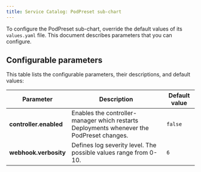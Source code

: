 ```yaml
---
title: Service Catalog: PodPreset sub-chart
---
```


To configure the PodPreset sub-chart, override the default values of its `values.yaml` file. This document describes parameters that you can configure.

## Configurable parameters

This table lists the configurable parameters, their descriptions, and default values:

| Parameter | Description | Default value |
|-----------|-------------|---------------|
| **controller.enabled** | Enables the controller-manager which restarts Deployments whenever the PodPreset changes. | `false` |
| **webhook.verbosity** | Defines log severity level. The possible values range from 0-10. | `6` |

